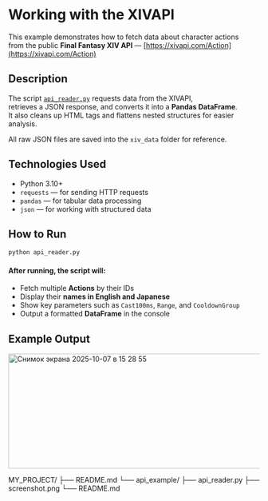 # Working with the XIVAPI

This example demonstrates how to fetch data about character actions  
from the public **Final Fantasy XIV API** — [https://xivapi.com/Action](https://xivapi.com/Action)


## Description

The script [`api_reader.py`](./api_reader.py) requests data from the XIVAPI,  
retrieves a JSON response, and converts it into a **Pandas DataFrame**.  
It also cleans up HTML tags and flattens nested structures for easier analysis.

All raw JSON files are saved into the `xiv_data` folder for reference.


## Technologies Used
- Python 3.10+
- `requests` — for sending HTTP requests  
- `pandas` — for tabular data processing  
- `json` — for working with structured data


## How to Run

```bash
python api_reader.py
```
#### After running, the script will:
-  Fetch multiple **Actions** by their IDs  
-  Display their **names in English and Japanese**  
-  Show key parameters such as `Cast100ms`, `Range`, and `CooldownGroup`  
-  Output a formatted **DataFrame** in the console

  ## Example Output
  
<img width="1145" height="230" alt="Снимок экрана 2025-10-07 в 15 28 55" src="https://github.com/user-attachments/assets/55479e53-da12-438c-b6cb-2a5177242a80" />

  
   MY_PROJECT/
├── README.md
└── api_example/
    ├── api_reader.py
    ├── screenshot.png
    └── README.md

